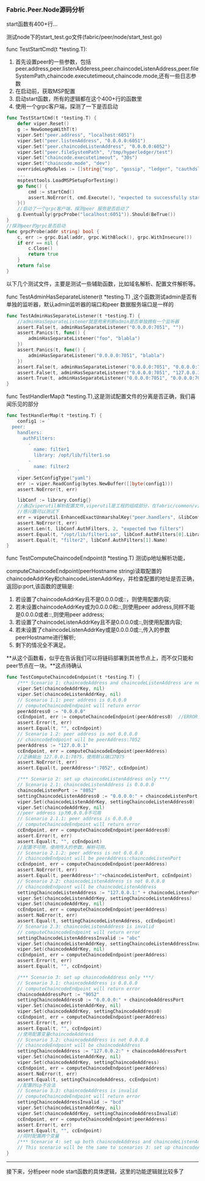 ###  Fabric.Peer.Node源码分析

start函数有400+行...

测试node下的start_test.go文件(fabric/peer/node/start_test.go)

func TestStartCmd(t *testing.T):
1. 首先设置peer的一些参数，包括peer.address,peer.listenAdderess,peer.chaincodeListenAddress,peer.fileSystemPath,chaincode.executetimeout,chaincode.mode,还有一些日志参数
2. 在启动前，获取MSP配置
3. 启动start函数，所有的逻辑都在这个400+行的函数里
4. 使用一个grpc客户端，探测了一下是否启动
```go
func TestStartCmd(t *testing.T) {
	defer viper.Reset()
	g := NewGomegaWithT(t)
	viper.Set("peer.address", "localhost:6051")
	viper.Set("peer.listenAddress", "0.0.0.0:6051")
	viper.Set("peer.chaincodeListenAddress", "0.0.0.0:6052")
	viper.Set("peer.fileSystemPath", "/tmp/hyperledger/test")
	viper.Set("chaincode.executetimeout", "30s")
	viper.Set("chaincode.mode", "dev")
    overrideLogModules := []string{"msp", "gossip", "ledger", "cauthdsl", "policies", "grpc"}
    ...
	msptesttools.LoadMSPSetupForTesting()
	go func() {
		cmd := startCmd()
		assert.NoError(t, cmd.Execute(), "expected to successfully start command")
    }()
    //启动了一个grpc客户端，探测peer 服务是否启动了
	g.Eventually(grpcProbe("localhost:6051")).Should(BeTrue())
}
//探测peer的grpc是否启动
func grpcProbe(addr string) bool {
	c, err := grpc.Dial(addr, grpc.WithBlock(), grpc.WithInsecure())
	if err == nil {
		c.Close()
		return true
	}
	return false
}
```

以下几个测试文件，主要是测试一些辅助函数，比如域名解析、配置文件解析等。

func TestAdminHasSeparateListener(t *testing.T) ,这个函数测试admin是否有单独的监听器，默认admin监听器的端口和peer 数据服务端口是一样的

```go
func TestAdminHasSeparateListener(t *testing.T) {
    //adminHasSeparateListener就是用来判断admin是否单独拥有一个监听器
	assert.False(t, adminHasSeparateListener("0.0.0.0:7051", ""))
	assert.Panics(t, func() {
		adminHasSeparateListener("foo", "blabla")
	})
	assert.Panics(t, func() {
		adminHasSeparateListener("0.0.0.0:7051", "blabla")
	})
	assert.False(t, adminHasSeparateListener("0.0.0.0:7051", "0.0.0.0:7051"))
	assert.False(t, adminHasSeparateListener("0.0.0.0:7051", "127.0.0.1:7051"))
	assert.True(t, adminHasSeparateListener("0.0.0.0:7051", "0.0.0.0:7055"))
}
```

func TestHandlerMap(t *testing.T),这是测试配置文件的分离是否正确，我们喜闻乐见的部分  

```go
func TestHandlerMap(t *testing.T) {
	config1 := `
  peer:
    handlers:
      authFilters:
        -
          name: filter1
          library: /opt/lib/filter1.so
        -
          name: filter2
    `
	viper.SetConfigType("yaml")
	err := viper.ReadConfig(bytes.NewBuffer([]byte(config1)))
	assert.NoError(t, err)

    libConf := library.Config{}
    //通过viperutil解析配置文件,viperutil是工程的组成部分，在fabric/common/viperutil/config_util.go下
    //感兴趣可以测试下
	err = viperutil.EnhancedExactUnmarshalKey("peer.handlers", &libConf)
	assert.NoError(t, err)
	assert.Len(t, libConf.AuthFilters, 2, "expected two filters")
	assert.Equal(t, "/opt/lib/filter1.so", libConf.AuthFilters[0].Library)
	assert.Equal(t, "filter2", libConf.AuthFilters[1].Name)
}
```

func TestComputeChaincodeEndpoint(t *testing.T) 测试ip地址解析功能，

computeChaincodeEndpoint(peerHostname string)读取配置的chaincodeAddrKey和chaincodeListenAddrKey，并检查配置的地址是否正确，返回ip:port,该函数的逻辑是:
1. 若设置了chaincodeAddrKey且不是0.0.0.0或::，则使用配置内容;   
2. 若未设置chaincodeAddrKey或为0.0.0.0和::,则使用peer address,同样不能是0.0.0.0或者::,则使用peer address;   
3. 若设置了chaincodeListenAddrKey且不是0.0.0.0或::,则使用配置内容;
4. 若未设置了chaincodeListenAddrKey或是0.0.0.0或::,传入的参数peerHostname进行解析;
5. 剩下的情况全不满足。

**从这个函数看，似乎在告诉我们可以将链码部署到其他节点上，而不仅只能和peer节点在一块。**这点待确认

```go
func TestComputeChaincodeEndpoint(t *testing.T) {
    /*** Scenario 1: chaincodeAddress and chaincodeListenAddress are not set ***/
    viper.Set(chaincodeAddrKey, nil)
    viper.Set(chaincodeListenAddrKey, nil)
    // Scenario 1.1: peer address is 0.0.0.0
    // computeChaincodeEndpoint will return error
    peerAddress0 := "0.0.0.0"
    ccEndpoint, err := computeChaincodeEndpoint(peerAddress0)  //ERROR，ip 不能是0.0.0.0或::
    assert.Error(t, err)
    assert.Equal(t, "", ccEndpoint)
    // Scenario 1.2: peer address is not 0.0.0.0
    // chaincodeEndpoint will be peerAddress:7052
    peerAddress := "127.0.0.1"
    ccEndpoint, err = computeChaincodeEndpoint(peerAddress)
    //正确输出 127.0.0.1:7075，使用默认端口7075
    assert.NoError(t, err)
    assert.Equal(t, peerAddress+":7052", ccEndpoint)

    /*** Scenario 2: set up chaincodeListenAddress only ***/
    // Scenario 2.1: chaincodeListenAddress is 0.0.0.0
    chaincodeListenPort := "8052"
    settingChaincodeListenAddress0 := "0.0.0.0:" + chaincodeListenPort
    viper.Set(chaincodeListenAddrKey, settingChaincodeListenAddress0)
    viper.Set(chaincodeAddrKey, nil)
    //peer address ip为0.0.0.0不可用
    // Scenario 2.1.1: peer address is 0.0.0.0
    // computeChaincodeEndpoint will return error
    ccEndpoint, err = computeChaincodeEndpoint(peerAddress0)
    assert.Error(t, err)
    assert.Equal(t, "", ccEndpoint)
    //配置不可用，使用传入的参数，解析可用。
    // Scenario 2.1.2: peer address is not 0.0.0.0
    // chaincodeEndpoint will be peerAddress:chaincodeListenPort
    ccEndpoint, err = computeChaincodeEndpoint(peerAddress)
    assert.NoError(t, err)
    assert.Equal(t, peerAddress+":"+chaincodeListenPort, ccEndpoint)
    // Scenario 2.2: chaincodeListenAddress is not 0.0.0.0
    // chaincodeEndpoint will be chaincodeListenAddress
    settingChaincodeListenAddress := "127.0.0.1:" + chaincodeListenPort
    viper.Set(chaincodeListenAddrKey, settingChaincodeListenAddress)
    viper.Set(chaincodeAddrKey, nil)
    ccEndpoint, err = computeChaincodeEndpoint(peerAddress)
    assert.NoError(t, err)
    assert.Equal(t, settingChaincodeListenAddress, ccEndpoint)
    // Scenario 2.3: chaincodeListenAddress is invalid
    // computeChaincodeEndpoint will return error
    settingChaincodeListenAddressInvalid := "abc"
    viper.Set(chaincodeListenAddrKey, settingChaincodeListenAddressInvalid)
    viper.Set(chaincodeAddrKey, nil)
    ccEndpoint, err = computeChaincodeEndpoint(peerAddress)
    assert.Error(t, err)
    assert.Equal(t, "", ccEndpoint)

    /*** Scenario 3: set up chaincodeAddress only ***/
    // Scenario 3.1: chaincodeAddress is 0.0.0.0
    // computeChaincodeEndpoint will return error
    chaincodeAddressPort := "9052"
    settingChaincodeAddress0 := "0.0.0.0:" + chaincodeAddressPort
    viper.Set(chaincodeListenAddrKey, nil)
    viper.Set(chaincodeAddrKey, settingChaincodeAddress0)
    ccEndpoint, err = computeChaincodeEndpoint(peerAddress)
    assert.Error(t, err)
    assert.Equal(t, "", ccEndpoint)
    //使用配置变量chaincodeAddress
    // Scenario 3.2: chaincodeAddress is not 0.0.0.0
    // chaincodeEndpoint will be chaincodeAddress
    settingChaincodeAddress := "127.0.0.2:" + chaincodeAddressPort
    viper.Set(chaincodeListenAddrKey, nil)
    viper.Set(chaincodeAddrKey, settingChaincodeAddress)
    ccEndpoint, err = computeChaincodeEndpoint(peerAddress)
    assert.NoError(t, err)
    assert.Equal(t, settingChaincodeAddress, ccEndpoint)
    //配置的ip不合法
    // Scenario 3.3: chaincodeAddress is invalid
    // computeChaincodeEndpoint will return error
    settingChaincodeAddressInvalid := "bcd"
    viper.Set(chaincodeListenAddrKey, nil)
    viper.Set(chaincodeAddrKey, settingChaincodeAddressInvalid)
    ccEndpoint, err = computeChaincodeEndpoint(peerAddress)
    assert.Error(t, err)
    assert.Equal(t, "", ccEndpoint)
    //同时配置两个变量
    /*** Scenario 4: set up both chaincodeAddress and chaincodeListenAddress ***/
    // This scenario will be the same to scenarios 3: set up chaincodeAddress only.
}

```

---
接下来，分析peer node start函数的具体逻辑，这里的功能逻辑就比较多了





